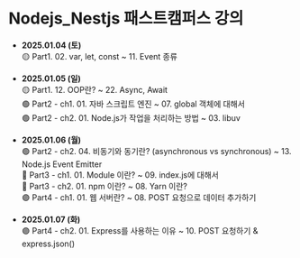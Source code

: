 # Nodejs_Nestjs 패스트캠퍼스 강의

- **2025.01.04 (토)**  
  🟡 Part1. 02. var, let, const ~ 11. Event 종류

- **2025.01.05 (일)**  
  🟡 Part1. 12. OOP란? ~ 22. Async, Await<br>
  🟢 Part2 - ch1. 01. 자바 스크립트 엔진 ~ 07. global 객체에 대해서<br>
  🟢 Part2 - ch2. 01. Node.js가 작업을 처리하는 방법 ~ 03. libuv

- **2025.01.06 (월)**  
  🟢 Part2 - ch2. 04. 비동기와 동기란? (asynchronous vs synchronous) ~ 13. Node.js Event Emitter<br>
  🔵 Part3 - ch1. 01. Module 이란? ~ 09. index.js에 대해서<br>
  🔵 Part3 - ch2. 01. npm 이란? ~ 08. Yarn 이란?<br>
  🟣 Part4 - ch1. 01. 웹 서버란? ~ 08. POST 요청으로 데이터 추가하기

- **2025.01.07 (화)**  
  🟣 Part4 - ch2. 01. Express를 사용하는 이유 ~ 10. POST 요청하기 & express.json()